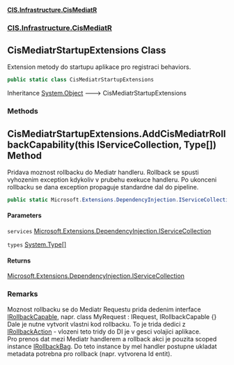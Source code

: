#### [CIS.Infrastructure.CisMediatR](index.md 'index')
### [CIS.Infrastructure.CisMediatR](CIS.Infrastructure.CisMediatR.md 'CIS.Infrastructure.CisMediatR')

## CisMediatrStartupExtensions Class

Extension metody do startupu aplikace pro registraci behaviors.

```csharp
public static class CisMediatrStartupExtensions
```

Inheritance [System.Object](https://docs.microsoft.com/en-us/dotnet/api/System.Object 'System.Object') &#129106; CisMediatrStartupExtensions
### Methods

<a name='CIS.Infrastructure.CisMediatR.CisMediatrStartupExtensions.AddCisMediatrRollbackCapability(thisMicrosoft.Extensions.DependencyInjection.IServiceCollection,System.Type[])'></a>

## CisMediatrStartupExtensions.AddCisMediatrRollbackCapability(this IServiceCollection, Type[]) Method

Pridava moznost rollbacku do Mediatr handleru. Rollback se spusti vyhozenim exception kdykoliv v prubehu exekuce handleru. Po ukonceni rollbacku se dana exception propaguje standardne dal do pipeline.

```csharp
public static Microsoft.Extensions.DependencyInjection.IServiceCollection AddCisMediatrRollbackCapability(this Microsoft.Extensions.DependencyInjection.IServiceCollection services, params System.Type[] types);
```
#### Parameters

<a name='CIS.Infrastructure.CisMediatR.CisMediatrStartupExtensions.AddCisMediatrRollbackCapability(thisMicrosoft.Extensions.DependencyInjection.IServiceCollection,System.Type[]).services'></a>

`services` [Microsoft.Extensions.DependencyInjection.IServiceCollection](https://docs.microsoft.com/en-us/dotnet/api/Microsoft.Extensions.DependencyInjection.IServiceCollection 'Microsoft.Extensions.DependencyInjection.IServiceCollection')

<a name='CIS.Infrastructure.CisMediatR.CisMediatrStartupExtensions.AddCisMediatrRollbackCapability(thisMicrosoft.Extensions.DependencyInjection.IServiceCollection,System.Type[]).types'></a>

`types` [System.Type](https://docs.microsoft.com/en-us/dotnet/api/System.Type 'System.Type')[[]](https://docs.microsoft.com/en-us/dotnet/api/System.Array 'System.Array')

#### Returns
[Microsoft.Extensions.DependencyInjection.IServiceCollection](https://docs.microsoft.com/en-us/dotnet/api/Microsoft.Extensions.DependencyInjection.IServiceCollection 'Microsoft.Extensions.DependencyInjection.IServiceCollection')

### Remarks
Moznost rollbacku se do Mediatr Requestu prida dedenim interface [IRollbackCapable](CIS.Infrastructure.CisMediatR.Rollback.IRollbackCapable.md 'CIS.Infrastructure.CisMediatR.Rollback.IRollbackCapable'), napr. class MyRequest : IRequest<T>, IRollbackCapable {}  
Dale je nutne vytvorit vlastni kod rollbacku. To je trida dedici z [IRollbackAction](CIS.Infrastructure.CisMediatR.Rollback.IRollbackAction_TRequest_.md 'CIS.Infrastructure.CisMediatR.Rollback.IRollbackAction<TRequest>') - vlozeni teto tridy do DI je v gesci volajici aplikace.  
Pro prenos dat mezi Mediatr handlerem a rollback akci je pouzita scoped instance [IRollbackBag](CIS.Infrastructure.CisMediatR.Rollback.IRollbackBag.md 'CIS.Infrastructure.CisMediatR.Rollback.IRollbackBag'). Do teto instance by mel handler postupne ukladat metadata potrebna pro rollback (napr. vytvorena Id entit).